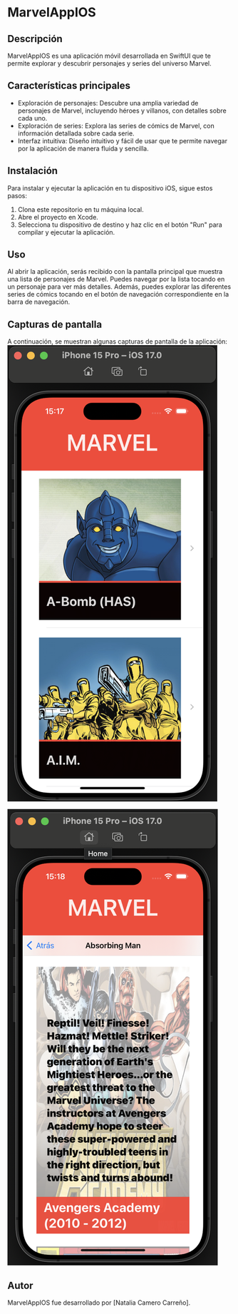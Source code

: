 # MarvelAppIOS

## Descripción
MarvelAppIOS es una aplicación móvil desarrollada en SwiftUI que te permite explorar y descubrir personajes y series del universo Marvel.

## Características principales
- Exploración de personajes: Descubre una amplia variedad de personajes de Marvel, incluyendo héroes y villanos, con detalles sobre cada uno.
- Exploración de series: Explora las series de cómics de Marvel, con información detallada sobre cada serie.
- Interfaz intuitiva: Diseño intuitivo y fácil de usar que te permite navegar por la aplicación de manera fluida y sencilla.

## Instalación
Para instalar y ejecutar la aplicación en tu dispositivo iOS, sigue estos pasos:

1. Clona este repositorio en tu máquina local.
2. Abre el proyecto en Xcode.
3. Selecciona tu dispositivo de destino y haz clic en el botón "Run" para compilar y ejecutar la aplicación.

## Uso
Al abrir la aplicación, serás recibido con la pantalla principal que muestra una lista de personajes de Marvel. Puedes navegar por la lista tocando en un personaje para ver más detalles. Además, puedes explorar las diferentes series de cómics tocando en el botón de navegación correspondiente en la barra de navegación.

## Capturas de pantalla
A continuación, se muestran algunas capturas de pantalla de la aplicación:
![marvel_first_screen](https://github.com/nataliacamero/marvel-iOS-app/blob/main/marvel_first_screen.png)


![marvel_second_screen](https://github.com/nataliacamero/marvel-iOS-app/blob/main/marvel_second_screen.png)



## Autor
MarvelAppIOS fue desarrollado por [Natalia Camero Carreño].
